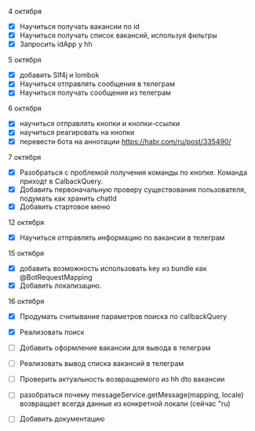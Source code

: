 4 октября
- [x] Научиться получать вакансии по id
- [x] Научиться получать список вакансий, используя фильтры
- [x] Запросить idApp у hh

5 октября
- [x] добавить Slf4j и lombok
- [x] Научиться отправлять сообщения в телеграм
- [x] Научиться получать сообщения из телеграм

6 октября
- [x] научиться отправлять кнопки и кнопки-ссылки
- [x] научиться реагировать на кнопки
- [x] перевести бота на аннотации https://habr.com/ru/post/335490/

7 октября
- [x] Разобраться с проблемой получения команды по кнопке. Команда приходт в CalbackQuery.
- [x] Добавить первоначальную проверу существования пользователя, подумать как хранить chatId
- [x] Добавить стартовое меню

12 октября
- [x] Научиться отправлять информацию по вакансии в телеграм

15 октября
- [x] добавить возможность использовать key из bundle как @BotRequestMapping
- [x] Добавить локализацию.

16 октября
- [x] Продумать считывание параметров поиска по callbackQuery
- [x] Реализовать поиск

- [ ] Добавить оформление вакансии для вывода в телеграм
- [ ] Реализовать вывод списка вакансий в телеграм
- [ ] Проверить актуальность возвращаемого из hh dto вакансии


- [ ] разобраться почему messageService.getMessage(mapping, locale) возвращает всегда данные из конкретной локали (сейчас "ru)
- [ ] Добавить документацию

